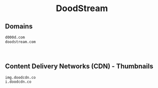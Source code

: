


<h1 align="center">DoodStream</h1>  


## Domains


```html
d000d.com
doodstream.com
```  

<br>

## Content Delivery Networks (CDN) - Thumbnails


```html
img.doodcdn.co
i.doodcdn.co
```  

<br>
